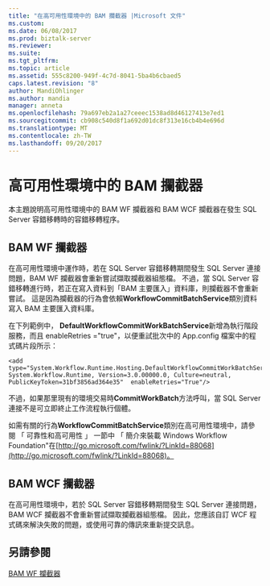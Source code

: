 ```yaml
---
title: "在高可用性環境中的 BAM 攔截器 |Microsoft 文件"
ms.custom: 
ms.date: 06/08/2017
ms.prod: biztalk-server
ms.reviewer: 
ms.suite: 
ms.tgt_pltfrm: 
ms.topic: article
ms.assetid: 555c8200-949f-4c7d-8041-5ba4b6cbaed5
caps.latest.revision: "8"
author: MandiOhlinger
ms.author: mandia
manager: anneta
ms.openlocfilehash: 79a697eb2a1a27ceeec1538ad8d46127413e7ed1
ms.sourcegitcommit: cb908c540d8f1a692d01dc8f313e16cb4b4e696d
ms.translationtype: MT
ms.contentlocale: zh-TW
ms.lasthandoff: 09/20/2017
---
```

# <a name="bam-interceptors-in-a-high-availability-environment"></a>高可用性環境中的 BAM 攔截器
本主題說明高可用性環境中的 BAM WF 攔截器和 BAM WCF 攔截器在發生 SQL Server 容錯移轉時的容錯移轉程序。  
  
## <a name="bam-wf-interceptor"></a>BAM WF 攔截器  
 在高可用性環境中運作時，若在 SQL Server 容錯移轉期間發生 SQL Server 連接問題，BAM WF 攔截器會重新嘗試擷取攔截器組態檔。 不過，當 SQL Server 容錯移轉進行時，若正在寫入資料到「BAM 主要匯入」資料庫，則攔截器不會重新嘗試。 這是因為攔截器的行為會依賴**WorkflowCommitBatchService**類別資料寫入 BAM 主要匯入資料庫。  
  
 在下列範例中， **DefaultWorkflowCommitWorkBatchService**新增為執行階段服務，而且 enableRetries ="true"，以便重試批次中的 App.config 檔案中的程式碼片段所示：  
  
```  
<add type="System.Workflow.Runtime.Hosting.DefaultWorkflowCommitWorkBatchService, System.Workflow.Runtime, Version=3.0.00000.0, Culture=neutral, PublicKeyToken=31bf3856ad364e35"  enableRetries="True"/>  
```  
  
 不過，如果那里現有的環境交易時**CommitWorkBatch**方法呼叫，當 SQL Server 連接不是可立即終止工作流程執行個體。  
  
 如需有關的行為**WorkflowCommitBatchService**類別在高可用性環境中，請參閱 「 可靠性和高可用性 」 一節中 「 簡介來裝載 Windows Workflow Foundation"在[http://go.microsoft.com/fwlink/?LinkId=88068](http://go.microsoft.com/fwlink/?LinkId=88068)。  
  
## <a name="bam-wcf-interceptor"></a>BAM WCF 攔截器  
 在高可用性環境中，若於 SQL Server 容錯移轉期間發生 SQL Server 連接問題，BAM WCF 攔截器不會重新嘗試擷取攔截器組態檔。 因此，您應該自訂 WCF 程式碼來解決失敗的問題，或使用可靠的傳訊來重新提交訊息。  
  
## <a name="see-also"></a>另請參閱  
 [BAM WF 攔截器](../core/bam-wf-interceptor.md)